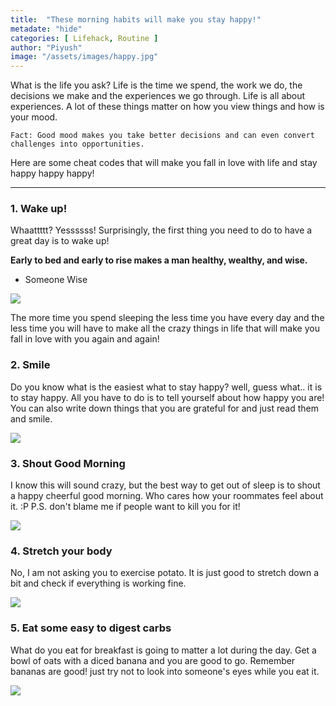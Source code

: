 ```yaml
---
title:  "These morning habits will make you stay happy!"
metadate: "hide"
categories: [ Lifehack, Routine ]
author: "Piyush"
image: "/assets/images/happy.jpg"
---
```


What is the life you ask? Life is the time we spend, the work we do, the decisions we make and the experiences we go through.
Life is all about experiences. A lot of these things matter on how you view things and how is your mood. 

`Fact: Good mood makes you take better decisions and can even convert challenges into opportunities.`

Here are some cheat codes that will make you fall in love with life and stay happy happy happy!

***

### 1. Wake up!
Whaattttt? Yessssss! Surprisingly, the first thing you need to do to have a great day is to wake up! 

**Early to bed and early to rise makes a man healthy, wealthy, and wise.**   
- Someone Wise

<img src="{{ site.url }}{{ site.baseurl }}\assets\images\wake.jpg">

The more time you spend sleeping the less time you have every day and the less time you will have to make all the crazy things in life that will make you fall in love with you again and again!

### 2. Smile
Do you know what is the easiest what to stay happy? well, guess what.. it is to stay happy.
All you have to do is to tell yourself about how happy you are! You can also write down things that you are grateful for and just read them and smile.

<img src="{{ site.url }}{{ site.baseurl }}\assets\images\smile.jpg">

### 3. Shout Good Morning
I know this will sound crazy, but the best way to get out of sleep is to shout a happy cheerful good morning. Who cares how your roommates feel about it. :P 
P.S. don't blame me if people want to kill you for it!


<img src="{{ site.url }}{{ site.baseurl }}\assets\images\shout.jpg">

### 4. Stretch your body

No, I am not asking you to exercise potato. It is just good to stretch down a bit and check if everything is working fine. 

<img src="{{ site.url }}{{ site.baseurl }}\assets\images\strech.jpg">

### 5. Eat some easy to digest carbs

What do you eat for breakfast is going to matter a lot during the day. Get a bowl of oats with a diced banana and you are good to go.
Remember bananas are good! just try not to look into someone's eyes while you eat it.

<img src="{{ site.url }}{{ site.baseurl }}\assets\images\bananas.jpg">
